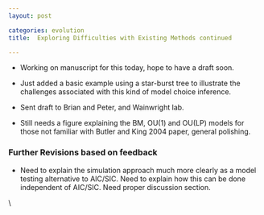 ```yaml
---
layout: post

categories: evolution
title:  Exploring Difficulties with Existing Methods continued

---
```







-   Working on manuscript for this today, hope to have a draft soon.

-   Just added a basic example using a star-burst tree to illustrate the
    challenges associated with this kind of model choice inference.

-   Sent draft to Brian and Peter, and Wainwright lab.

-   Still needs a figure explaining the BM, OU(1) and OU(LP) models for
    those not familiar with Butler and King 2004 paper, general
    polishing.

### Further Revisions based on feedback

-   Need to explain the simulation approach much more clearly as a model
    testing alternative to AIC/SIC. Need to explain how this can be done
    independent of AIC/SIC. Need proper discussion section.

\

